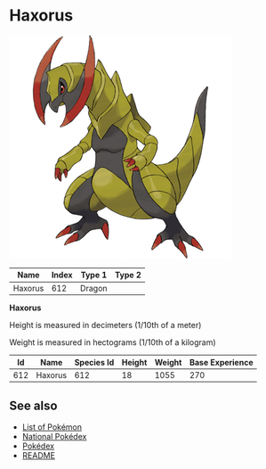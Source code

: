# Haxorus


![Haxorus](images/612.png)

| **Name** | **Index** | **Type 1** | **Type 2** |
|----|----|----|----|
| Haxorus | 612 | Dragon  |  |

**Haxorus** 


Height is measured in decimeters (1/10th of a meter)

Weight is measured in hectograms (1/10th of a kilogram)

| **Id** | **Name** | **Species Id** | **Height** | **Weight** | **Base Experience** |
|--------|----------|----------------|------------|------------|---------------------|
| 612 | Haxorus | 612 | 18 | 1055 | 270 |


## See also

- [List of Pokémon](../pokemon.md)
- [National Pokédex](../national_pokedex.md)
- [Pokédex](../pokedex.md)
- [README](../README.md)
